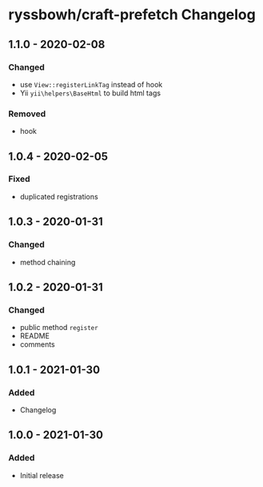 # ryssbowh/craft-prefetch Changelog

## 1.1.0 - 2020-02-08
### Changed
- use `View::registerLinkTag` instead of hook
- Yii `yii\helpers\BaseHtml` to build html tags

### Removed
- hook

## 1.0.4 - 2020-02-05
### Fixed
- duplicated registrations

## 1.0.3 - 2020-01-31
### Changed
- method chaining

## 1.0.2 - 2020-01-31
### Changed
- public method `register`
- README
- comments

## 1.0.1 - 2021-01-30
### Added
- Changelog

## 1.0.0 - 2021-01-30
### Added
- Initial release